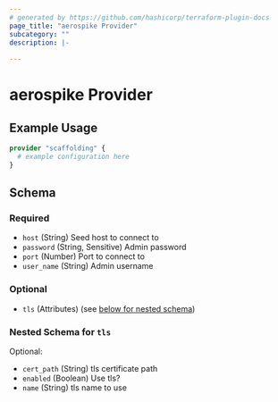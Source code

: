 ```yaml
---
# generated by https://github.com/hashicorp/terraform-plugin-docs
page_title: "aerospike Provider"
subcategory: ""
description: |-
  
---
```


# aerospike Provider



## Example Usage

```terraform
provider "scaffolding" {
  # example configuration here
}
```

<!-- schema generated by tfplugindocs -->
## Schema

### Required

- `host` (String) Seed host to connect to
- `password` (String, Sensitive) Admin password
- `port` (Number) Port to connect to
- `user_name` (String) Admin username

### Optional

- `tls` (Attributes) (see [below for nested schema](#nestedatt--tls))

<a id="nestedatt--tls"></a>
### Nested Schema for `tls`

Optional:

- `cert_path` (String) tls certificate path
- `enabled` (Boolean) Use tls?
- `name` (String) tls name to use
